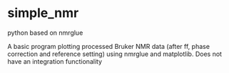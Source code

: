 # simple_nmr
python based on nmrglue 

A basic program plotting processed Bruker NMR data (after ff, phase correction and reference setting) using nmrglue and
matplotlib.  Does not have an integration functionality
